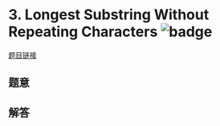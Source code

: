 # 3. Longest Substring Without Repeating Characters ![badge](https://img.shields.io/badge/-medium-yellow?style=flat-square)

[题目链接](https://leetcode.com/problems/longest-substring-without-repeating-characters)

## 题意

## 解答

